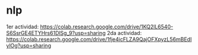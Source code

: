 # nlp

1er actividad: https://colab.research.google.com/drive/1KQ2lL6540-S6SsrGE4ETYHrs61DlSg_9?usp=sharing
2da actividad: https://colab.research.google.com/drive/1fje4icFLZA9QajOFXpyzL56mBEdIylOg?usp=sharing
